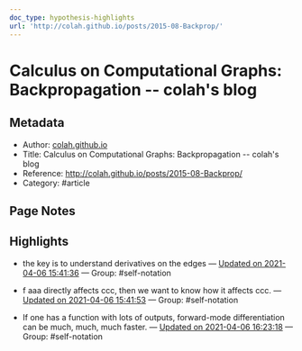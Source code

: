 ```yaml
---
doc_type: hypothesis-highlights
url: 'http://colah.github.io/posts/2015-08-Backprop/'
---
```


# Calculus on Computational Graphs: Backpropagation -- colah's blog

## Metadata
- Author: [colah.github.io]()
- Title: Calculus on Computational Graphs: Backpropagation -- colah's blog
- Reference: http://colah.github.io/posts/2015-08-Backprop/
- Category: #article

## Page Notes
## Highlights
- the key is to understand derivatives on the edges — [Updated on 2021-04-06 15:41:36](https://hyp.is/hCaFAJarEeu-PE83uUvcww/colah.github.io/posts/2015-08-Backprop/) — Group: #self-notation

- f aaa directly affects ccc, then we want to know how it affects ccc. — [Updated on 2021-04-06 15:41:53](https://hyp.is/jkt_zJarEeuUzitRSyMiMw/colah.github.io/posts/2015-08-Backprop/) — Group: #self-notation

-  If one has a function with lots of outputs, forward-mode differentiation can be much, much, much faster. — [Updated on 2021-04-06 16:23:18](https://hyp.is/V0rR8paxEeu-QRdob3ySiA/colah.github.io/posts/2015-08-Backprop/) — Group: #self-notation




